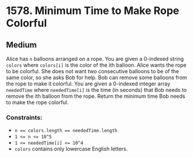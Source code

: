 # 1578. Minimum Time to Make Rope Colorful

## Medium

Alice has `n` balloons arranged on a rope. You are given a 0-indexed string `colors` where `colors[i]` is the color of
the ith balloon. Alice wants the rope to be colorful. She does not want two consecutive balloons to be of the same
color, so she asks Bob for help. Bob can remove some balloons from the rope to make it colorful. You are given a
0-indexed integer array `neededTime` where `neededTime[i]` is the time (in seconds) that Bob needs to remove the ith
balloon from the rope. Return the minimum time Bob needs to make the rope colorful.

### Constraints:

- `n == colors.length == neededTime.length`
- `1 <= n <= 10^5`
- `1 <= neededTime[i] <= 10^4`
- `colors` contains only lowercase English letters.
